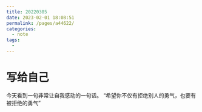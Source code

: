 ```yaml
---
title: 20220305
date: 2023-02-01 18:08:51
permalink: /pages/a44622/
categories:
  - note
tags:
  - 
---
```

# 写给自己

今天看到一句非常让自我感动的一句话。
“希望你不仅有拒绝别人的勇气，也要有被拒绝的勇气”

